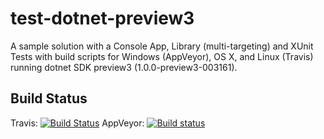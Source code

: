 # test-dotnet-preview3

A sample solution with a Console App, Library (multi-targeting) and XUnit Tests with build scripts for Windows (AppVeyor), OS X, and Linux (Travis) running dotnet SDK preview3 (1.0.0-preview3-003161).

## Build Status
Travis: [![Build Status](https://travis-ci.org/adamchester/test-dotnet-preview3.svg?branch=master)](https://travis-ci.org/adamchester/test-dotnet-preview3)
AppVeyor: [![Build status](https://ci.appveyor.com/api/projects/status/vhl5axke5kukm2g0?svg=true)](https://ci.appveyor.com/project/adamchester/test-dotnet-preview3)


